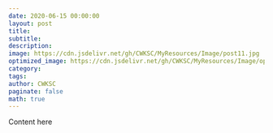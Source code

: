 ```yaml
---
date: 2020-06-15 00:00:00
layout: post
title: 
subtitle: 
description: 
image: https://cdn.jsdelivr.net/gh/CWKSC/MyResources/Image/post11.jpg
optimized_image: https://cdn.jsdelivr.net/gh/CWKSC/MyResources/Image/optimized/post11_opt.jpg
category: 
tags: 
author: CWKSC
paginate: false
math: true
---
```


Content here